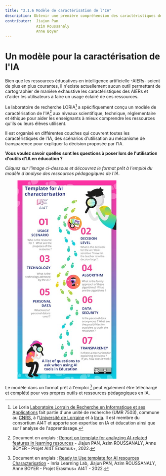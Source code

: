 ```yaml
---
title: "3.1.6 Modèle de caractérisation de l'IA"
description: Obtenir une première compréhension des caractéristiques de l'IA
contributor:  Jiajun Pan
              Azim Roussanaly
              Anne Boyer
---
```


# Un modèle pour la caractérisation de l'IA

Bien que les ressources éducatives en intelligence artificielle -AIERs- soient de plus en plus courantes, il n'existe actuellement aucun outil permettant de cartographier de manière exhaustive les caractéristiques des AIERs et d'aider les utilisateurs à faire un usage éclairé de ces ressources.

Le laboratoire de recherche LORIA[^1] a spécifiquement conçu un modèle de caractérisation de l'IA[^2] aux niveaux scientifique, technique, réglementaire et éthique pour aider les enseignants à mieux comprendre les ressources qu'ils ou leurs élèves utilisent.

Il est organisé en différentes couches qui couvrent toutes les caractéristiques de l'IA, des scénarios d'utilisation au mécanisme de transparence pour expliquer la décision proposée par l'IA.

**Vous voulez savoir quelles sont les questions à poser lors de l'utilisation d'outils d'IA en éducation ?**

_Cliquez sur l'image ci-dessous et découvrez le format prêt à l'emploi du modèle d'analyse des ressources pédagogiques de l'IA._

<a href="./AI4T-Template_Ready_to_use.pdf" target="_blank"><figure>
  <img src="Images/AI4T-Template-Detective-visual.jpg" alt="A Ready to Use template for AI resources Characterisation"/>
</figure></a>

Le modèle dans un format prêt à l'emploi [^3] peut également être téléchargé et complété pour vos propres outils et ressources pédagogiques en IA.

[^1]: Le Loria [Laboratoire Lorrain de Recherche en Informatique et ses Applications](https://www.loria.fr) fait partie d'une unité de recherche (UMR 7503), commune au [CNRS](http://www.cnrs.fr), à l'[Université de Lorraine](https://welcome.univ-lorraine.fr/fr/) et à [Inria](http://www.inria.fr/). Il est membre du consortium AI4T et apporte son expertise en IA et éducation ainsi que sur l'analyse de l'apprentissage.

[^2]: Document en anglais : [Report on template for analyzing AI-related features in learning resources](./REPORT_ON_THE_TEMPLATE_1.0.pdf) - Jiajun PAN, Azim ROUSSANALY, Anne BOYER - Projet AI4T Erasmus+, 2022.

[^3]: Document en anglais : [Ready to Use template for AI resources Characterisation](./AI4T-Template_Ready_to_use.pdf) - Inria Learning Lab, Jiajun PAN, Azim ROUSSANALY, Anne BOYER - Projet Erasmus+ AI4T - 2022.
